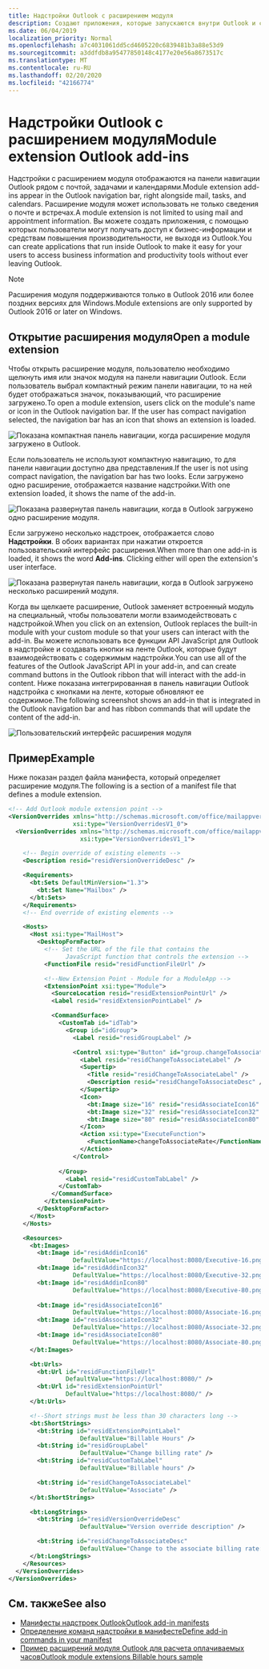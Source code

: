 ```yaml
---
title: Надстройки Outlook с расширением модуля
description: Создают приложения, которые запускаются внутри Outlook и с помощью которых пользователи могут легко получать доступ к бизнес-информации и средствам повышения производительности, не выходя из Outlook.
ms.date: 06/04/2019
localization_priority: Normal
ms.openlocfilehash: a7c4031061dd5cd4605220c6839481b3a88e53d9
ms.sourcegitcommit: a3ddfdb8a95477850148c4177e20e56a8673517c
ms.translationtype: MT
ms.contentlocale: ru-RU
ms.lasthandoff: 02/20/2020
ms.locfileid: "42166774"
---
```

# <a name="module-extension-outlook-add-ins"></a><span data-ttu-id="5fd2c-103">Надстройки Outlook с расширением модуля</span><span class="sxs-lookup"><span data-stu-id="5fd2c-103">Module extension Outlook add-ins</span></span>

<span data-ttu-id="5fd2c-104">Надстройки с расширением модуля отображаются на панели навигации Outlook рядом с почтой, задачами и календарями.</span><span class="sxs-lookup"><span data-stu-id="5fd2c-104">Module extension add-ins appear in the Outlook navigation bar, right alongside mail, tasks, and calendars.</span></span> <span data-ttu-id="5fd2c-105">Расширение модуля может использовать не только сведения о почте и встречах.</span><span class="sxs-lookup"><span data-stu-id="5fd2c-105">A module extension is not limited to using mail and appointment information.</span></span> <span data-ttu-id="5fd2c-106">Вы можете создать приложения, с помощью которых пользователи могут получать доступ к бизнес-информации и средствам повышения производительности, не выходя из Outlook.</span><span class="sxs-lookup"><span data-stu-id="5fd2c-106">You can create applications that run inside Outlook to make it easy for your users to access business information and productivity tools without ever leaving Outlook.</span></span>

> [!NOTE]
> <span data-ttu-id="5fd2c-107">Расширения модуля поддерживаются только в Outlook 2016 или более поздних версиях для Windows.</span><span class="sxs-lookup"><span data-stu-id="5fd2c-107">Module extensions are only supported by Outlook 2016 or later on Windows.</span></span>  

## <a name="open-a-module-extension"></a><span data-ttu-id="5fd2c-108">Открытие расширения модуля</span><span class="sxs-lookup"><span data-stu-id="5fd2c-108">Open a module extension</span></span>

<span data-ttu-id="5fd2c-p102">Чтобы открыть расширение модуля, пользователю необходимо щелкнуть имя или значок модуля на панели навигации Outlook. Если пользователь выбрал компактный режим панели навигации, то на ней будет отображаться значок, показывающий, что расширение загружено.</span><span class="sxs-lookup"><span data-stu-id="5fd2c-p102">To open a module extension, users click on the module's name or icon in the Outlook navigation bar. If the user has compact navigation selected, the navigation bar has an icon that shows an extension is loaded.</span></span>

![Показана компактная панель навигации, когда расширение модуля загружено в Outlook.](../images/outlook-module-navigationbar-compact.png)

<span data-ttu-id="5fd2c-112">Если пользователь не используют компактную навигацию, то для панели навигации доступно два представления.</span><span class="sxs-lookup"><span data-stu-id="5fd2c-112">If the user is not using compact navigation, the navigation bar has two looks.</span></span> <span data-ttu-id="5fd2c-113">Если загружено одно расширение, отображается название надстройки.</span><span class="sxs-lookup"><span data-stu-id="5fd2c-113">With one extension loaded, it shows the name of the add-in.</span></span>

![Показана развернутая панель навигации, когда в Outlook загружено одно расширение модуля.](../images/outlook-module-navigationbar-one.png)

<span data-ttu-id="5fd2c-115">Если загружено несколько надстроек, отображается слово **Надстройки**. В обоих вариантах при нажатии откроется пользовательский интерфейс расширения.</span><span class="sxs-lookup"><span data-stu-id="5fd2c-115">When more than one add-in is loaded, it shows the word **Add-ins**. Clicking either will open the extension's user interface.</span></span>

![Показана развернутая панель навигации, когда в Outlook загружено несколько расширений модуля.](../images/outlook-module-navigationbar-more.png)

<span data-ttu-id="5fd2c-117">Когда вы щелкаете расширение, Outlook заменяет встроенный модуль на специальный, чтобы пользователи могли взаимодействовать с надстройкой.</span><span class="sxs-lookup"><span data-stu-id="5fd2c-117">When you click on an extension, Outlook replaces the built-in module with your custom module so that your users can interact with the add-in.</span></span> <span data-ttu-id="5fd2c-118">Вы можете использовать все функции API JavaScript для Outlook в надстройке и создавать кнопки на ленте Outlook, которые будут взаимодействовать с содержимым надстройки.</span><span class="sxs-lookup"><span data-stu-id="5fd2c-118">You can use all of the features of the Outlook JavaScript API in your add-in, and can create command buttons in the Outlook ribbon that will interact with the add-in content.</span></span> <span data-ttu-id="5fd2c-119">Ниже показана интегрированная в панель навигации Outlook надстройка с кнопками на ленте, которые обновляют ее содержимое.</span><span class="sxs-lookup"><span data-stu-id="5fd2c-119">The following screenshot shows an add-in that is integrated in the Outlook navigation bar and has ribbon commands that will update the content of the add-in.</span></span>

![Пользовательский интерфейс расширения модуля](../images/outlook-module-extension.png)

## <a name="example"></a><span data-ttu-id="5fd2c-121">Пример</span><span class="sxs-lookup"><span data-stu-id="5fd2c-121">Example</span></span>

<span data-ttu-id="5fd2c-122">Ниже показан раздел файла манифеста, который определяет расширение модуля.</span><span class="sxs-lookup"><span data-stu-id="5fd2c-122">The following is a section of a manifest file that defines a module extension.</span></span>

```xml
<!-- Add Outlook module extension point -->
<VersionOverrides xmlns="http://schemas.microsoft.com/office/mailappversionoverrides"
                  xsi:type="VersionOverridesV1_0">
  <VersionOverrides xmlns="http://schemas.microsoft.com/office/mailappversionoverrides/1.1"
                    xsi:type="VersionOverridesV1_1">

    <!-- Begin override of existing elements -->
    <Description resid="residVersionOverrideDesc" />

    <Requirements>
      <bt:Sets DefaultMinVersion="1.3">
        <bt:Set Name="Mailbox" />
      </bt:Sets>
    </Requirements>
    <!-- End override of existing elements -->

    <Hosts>
      <Host xsi:type="MailHost">
        <DesktopFormFactor>
          <!-- Set the URL of the file that contains the
                JavaScript function that controls the extension -->
          <FunctionFile resid="residFunctionFileUrl" />

          <!--New Extension Point - Module for a ModuleApp -->
          <ExtensionPoint xsi:type="Module">
            <SourceLocation resid="residExtensionPointUrl" />
            <Label resid="residExtensionPointLabel" />

            <CommandSurface>
              <CustomTab id="idTab">
                <Group id="idGroup">
                  <Label resid="residGroupLabel" />

                  <Control xsi:type="Button" id="group.changeToAssociate">
                    <Label resid="residChangeToAssociateLabel" />
                    <Supertip>
                      <Title resid="residChangeToAssociateLabel" />
                      <Description resid="residChangeToAssociateDesc" />
                    </Supertip>
                    <Icon>
                      <bt:Image size="16" resid="residAssociateIcon16" />
                      <bt:Image size="32" resid="residAssociateIcon32" />
                      <bt:Image size="80" resid="residAssociateIcon80" />
                    </Icon>
                    <Action xsi:type="ExecuteFunction">
                      <FunctionName>changeToAssociateRate</FunctionName>
                    </Action>
                  </Control>
                  
              </Group>
                <Label resid="residCustomTabLabel" />
              </CustomTab>
            </CommandSurface>
          </ExtensionPoint>
        </DesktopFormFactor>
      </Host>
    </Hosts>

    <Resources>
      <bt:Images>
        <bt:Image id="residAddinIcon16" 
                  DefaultValue="https://localhost:8080/Executive-16.png" />
        <bt:Image id="residAddinIcon32" 
                  DefaultValue="https://localhost:8080/Executive-32.png" />
        <bt:Image id="residAddinIcon80" 
                  DefaultValue="https://localhost:8080/Executive-80.png" />
      
        <bt:Image id="residAssociateIcon16" 
                  DefaultValue="https://localhost:8080/Associate-16.png" />
        <bt:Image id="residAssociateIcon32" 
                  DefaultValue="https://localhost:8080/Associate-32.png" />
        <bt:Image id="residAssociateIcon80" 
                  DefaultValue="https://localhost:8080/Associate-80.png" />
      </bt:Images>

      <bt:Urls>
        <bt:Url id="residFunctionFileUrl" 
                DefaultValue="https://localhost:8080/" />
        <bt:Url id="residExtensionPointUrl" 
                DefaultValue="https://localhost:8080/" />
      </bt:Urls>

      <!--Short strings must be less than 30 characters long -->
      <bt:ShortStrings>
        <bt:String id="residExtensionPointLabel" 
                    DefaultValue="Billable Hours" />
        <bt:String id="residGroupLabel" 
                    DefaultValue="Change billing rate" />
        <bt:String id="residCustomTabLabel" 
                    DefaultValue="Billable hours" />

        <bt:String id="residChangeToAssociateLabel" 
                    DefaultValue="Associate" />
      </bt:ShortStrings>

      <bt:LongStrings>
        <bt:String id="residVersionOverrideDesc" 
                    DefaultValue="Version override description" />

        <bt:String id="residChangeToAssociateDesc" 
                    DefaultValue="Change to the associate billing rate: $127/hr" />
      </bt:LongStrings>
    </Resources>
  </VersionOverrides>
</VersionOverrides>
```

## <a name="see-also"></a><span data-ttu-id="5fd2c-123">См. также</span><span class="sxs-lookup"><span data-stu-id="5fd2c-123">See also</span></span>

- [<span data-ttu-id="5fd2c-124">Манифесты надстроек Outlook</span><span class="sxs-lookup"><span data-stu-id="5fd2c-124">Outlook add-in manifests</span></span>](manifests.md)
- [<span data-ttu-id="5fd2c-125">Определение команд надстройки в манифесте</span><span class="sxs-lookup"><span data-stu-id="5fd2c-125">Define add-in commands in your manifest</span></span>](../develop/define-add-in-commands.md)
- [<span data-ttu-id="5fd2c-126">Пример расширений модуля Outlook для расчета оплачиваемых часов</span><span class="sxs-lookup"><span data-stu-id="5fd2c-126">Outlook module extensions Billable hours sample</span></span>](https://github.com/OfficeDev/Outlook-Add-in-JavaScript-ModuleExtension)
